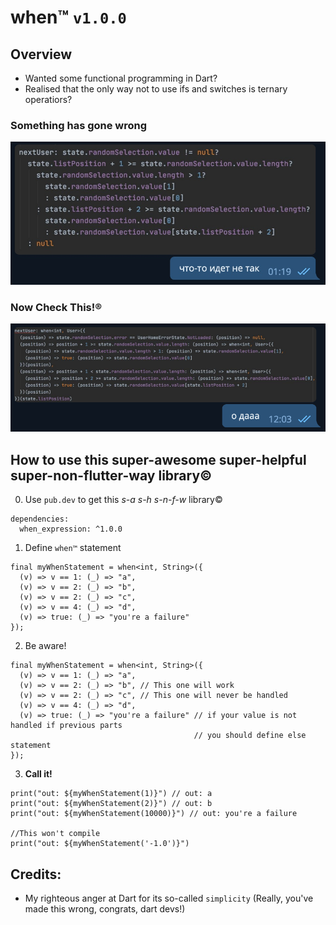 # when™ `v1.0.0`

## Overview

* Wanted some functional programming in Dart?
* Realised that the only way not to use ifs and switches is ternary operatiors?

### Something has gone wrong
<img src="https://raw.githubusercontent.com/nk2IsHere/when/master/doc/ternary_hell.jpg"/>

### Now Check This!®
<img src="https://raw.githubusercontent.com/nk2IsHere/when/master/doc/when_heaven.png"/>

## How to use this super-awesome super-helpful super-non-flutter-way library©
0. Use `pub.dev` to get this *s-a s-h s-n-f-w* library©
```
dependencies:
  when_expression: ^1.0.0
```

1. Define `when™` statement
```
final myWhenStatement = when<int, String>({
  (v) => v == 1: (_) => "a",
  (v) => v == 2: (_) => "b",
  (v) => v == 2: (_) => "c",
  (v) => v == 4: (_) => "d",
  (v) => true: (_) => "you're a failure"
});
```
2. Be aware!
```
final myWhenStatement = when<int, String>({
  (v) => v == 1: (_) => "a",
  (v) => v == 2: (_) => "b", // This one will work
  (v) => v == 2: (_) => "c", // This one will never be handled
  (v) => v == 4: (_) => "d",
  (v) => true: (_) => "you're a failure" // if your value is not handled if previous parts
                                         // you should define else statement
});
```
3. **Call it!**
```
print("out: ${myWhenStatement(1)}") // out: a
print("out: ${myWhenStatement(2)}") // out: b
print("out: ${myWhenStatement(10000)}") // out: you're a failure

//This won't compile
print("out: ${myWhenStatement('-1.0')}")
```

## Credits:

* My righteous anger at Dart for its so-called `simplicity` (Really, you've made this wrong, congrats, dart devs!)